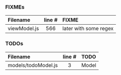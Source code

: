 ### FIXMEs
| Filename | line # | FIXME
|:------|:------:|:------
| viewModel.js | 566 | later with some regex

### TODOs
| Filename | line # | TODO
|:------|:------:|:------
| models/todoModel.js | 3 | Model